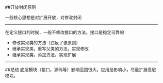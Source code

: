 ##开放封闭原则

一般核心思想是对扩展开放，对修改封闭
___
在定义接口的时候，一般不修改接口的方法，接口是稳定可靠的
+ 修改实现类的方法（违反了该原则）
+ 继承实现类，重写父类的方法，实现修改
+ 继承实现类，添加方法，实现扩展

___
##总结
底层模块（接口，源码等）影响范围很大，应用层影响小，尽量扩展高层模块。
